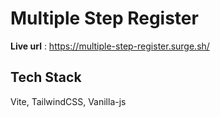 # Multiple Step Register

**Live url** : https://multiple-step-register.surge.sh/

## Tech Stack

Vite, TailwindCSS, Vanilla-js
